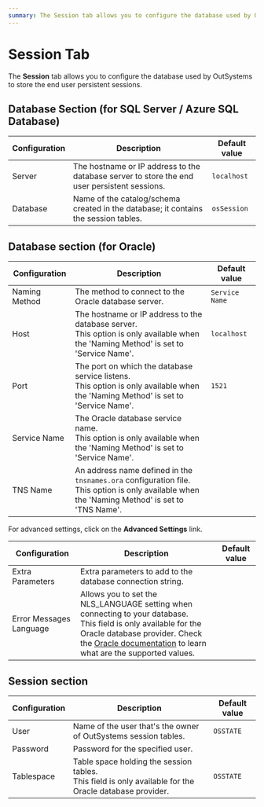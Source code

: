 ```yaml
---
summary: The Session tab allows you to configure the database used by OutSystems to store the end user persistent sessions.
---
```


# Session Tab

The **Session** tab allows you to configure the database used by OutSystems to store the end user persistent sessions.

## Database Section (for SQL Server / Azure SQL Database)

Configuration | Description | Default value  
---|---|---  
Server | The hostname or IP address to the database server to store the end user persistent sessions. | `localhost`  
Database | Name of the catalog/schema created in the database; it contains the session tables. | `osSession`  
  
## Database section (for Oracle)

Configuration | Description | Default value  
---|---|---  
Naming Method | The method to connect to the Oracle database server. | `Service Name`  
Host | The hostname or IP address to the database server.<br/>This option is only available when the 'Naming Method' is set to 'Service Name'. | `localhost`  
Port | The port on which the database service listens.<br/>This option is only available when the 'Naming Method' is set to 'Service Name'. | `1521`  
Service Name | The Oracle database service name.<br/>This option is only available when the 'Naming Method' is set to 'Service Name'. |
TNS Name | An address name defined in the `tnsnames.ora` configuration file.<br/>This option is only available when the 'Naming Method' is set to 'TNS Name'. |

For advanced settings, click on the **Advanced Settings** link.

Configuration | Description | Default value  
---|---|---  
Extra Parameters | Extra parameters to add to the database connection string. |
Error Messages Language | Allows you to set the NLS_LANGUAGE setting when connecting to your database.<br/>This field is only available for the Oracle database provider. Check the [Oracle documentation](<http://docs.oracle.com/cd/B28359_01/server.111/b28298/applocaledata.htm>) to learn what are the supported values. |

## Session section

Configuration | Description | Default value
---|---|---
User | Name of the user that's the owner of OutSystems session tables. | `OSSTATE`
Password | Password for the specified user. |  
Tablespace | Table space holding the session tables.<br/>This field is only available for the Oracle database provider. | `OSSTATE`
